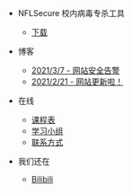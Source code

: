 ﻿- NFLSecure 校内病毒专杀工具
  - [下载](https://nflsixer.top/NFLSecure/)
  
- 博客
  - [2021/3/7 - 网站安全告警](blog/safety.md)
  - [2021/2/21 - 网站更新啦！](blog/newsite.md)

- 在线
  - [课程表](nsonline/timetable2021.md)
  - [学习小组](nsonline/studygroups.md)
  - [联系方式](nsonline/contactform.md)

- 我们还在
  - [Bilibili](https://m.bilibili.com/space/1668916597)